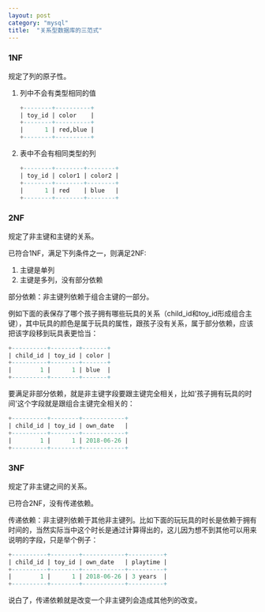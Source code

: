 ```yaml
---
layout: post
category: "mysql"
title:  "关系型数据库的三范式"
---
```


### 1NF

规定了列的原子性。

1. 列中不会有类型相同的值

    ```sql
    +--------+----------+
    | toy_id | color    |
    +--------+----------+
    |      1 | red,blue |
    +--------+----------+
    ```

1. 表中不会有相同类型的列

    ```sql
    +--------+--------+--------+
    | toy_id | color1 | color2 |
    +--------+--------+--------+
    |      1 | red    | blue   |
    +--------+--------+--------+
    ```

### 2NF

规定了非主键和主键的关系。

已符合1NF，满足下列条件之一，则满足2NF:

1. 主键是单列
1. 主键是多列，没有部分依赖

部分依赖：非主键列依赖于组合主键的一部分。

例如下面的表保存了哪个孩子拥有哪些玩具的关系（child_id和toy_id形成组合主键），其中玩具的颜色是属于玩具的属性，跟孩子没有关系，属于部分依赖，应该把该字段移到玩具表更恰当：

```sql
+----------+--------+-------+
| child_id | toy_id | color |
+----------+--------+-------+
|        1 |      1 | blue  |
+----------+--------+-------+
```

要满足非部分依赖，就是非主键字段要跟主键完全相关，比如'孩子拥有玩具的时间'这个字段就是跟组合主键完全相关的：

```sql
+----------+--------+------------+
| child_id | toy_id | own_date   |
+----------+--------+------------+
|        1 |      1 | 2018-06-26 |
+----------+--------+------------+
```

### 3NF

规定了非主键之间的关系。

已符合2NF，没有传递依赖。

传递依赖：非主键列依赖于其他非主键列。比如下面的玩玩具的时长是依赖于拥有时间的，当然实际当中这个时长是通过计算得出的，这儿因为想不到其他可以用来说明的字段，只是举个例子：

```sql
+----------+--------+------------+----------+
| child_id | toy_id | own_date   | playtime |
+----------+--------+------------+----------+
|        1 |      1 | 2018-06-26 | 3 years  |
+----------+--------+------------+----------+
```

说白了，传递依赖就是改变一个非主键列会造成其他列的改变。